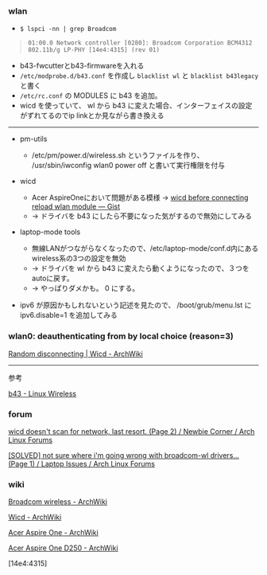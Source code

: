 ### wlan

* `$ lspci -nn | grep Broadcom`

>`01:00.0 Network controller [0280]: Broadcom Corporation BCM4312 802.11b/g LP-PHY [14e4:4315] (rev 01)`

* b43-fwcutterとb43-firmwareを入れる
* `/etc/modprobe.d/b43.conf` を作成し `blacklist wl` と `blacklist b43legacy` と書く
* `/etc/rc.conf` の MODULES に b43 を追加。
* wicd を使っていて、 wl から b43 に変えた場合、インターフェイスの設定がずれてるのでip linkとか見ながら書き換える

***

* pm-utils
    * /etc/pm/power.d/wireless.sh というファイルを作り、 /usr/sbin/iwconfig wlan0 power off と書いて実行権限を付与
* wicd
    * Acer AspireOneにおいて問題がある模様 → [wicd before connecting reload wlan module — Gist](https://gist.github.com/2133000)
    * → ドライバを b43 にしたら不要になった気がするので無効にしてみる
* laptop-mode tools
    * 無線LANがつながらなくなったので、/etc/laptop-mode/conf.d内にあるwireless系の3つの設定を無効
    * → ドライバを wl から b43 に変えたら動くようになったので、３つをautoに戻す。
    * → やっぱりダメかも。 0 にする。

* ipv6 が原因かもしれないという記述を見たので、 /boot/grub/menu.lst に ipv6.disable=1 を追加してみる

### wlan0: deauthenticating from by local choice (reason=3)

[Random disconnecting | Wicd - ArchWiki](https://wiki.archlinux.org/index.php/Wicd#Random_disconnecting)

***
参考

[b43 - Linux Wireless](http://linuxwireless.org/en/users/Drivers/b43)

### forum

[wicd doesn't scan for network, last resort. (Page 2) / Newbie Corner / Arch Linux Forums](https://bbs.archlinux.org/viewtopic.php?id=139265&p=2)

[[SOLVED] not sure where i'm going wrong with broadcom-wl drivers... (Page 1) / Laptop Issues / Arch Linux Forums](https://bbs.archlinux.org/viewtopic.php?id=117035)

### wiki

[Broadcom wireless - ArchWiki](https://wiki.archlinux.org/index.php/Broadcom_wireless)

[Wicd - ArchWiki](https://wiki.archlinux.org/index.php/Wicd)

[Acer Aspire One - ArchWiki](https://wiki.archlinux.org/index.php/Acer_Aspire_One)

[Acer Aspire One D250 - ArchWiki](https://wiki.archlinux.org/index.php/Acer_Aspire_One_D250)

[14e4:4315]
